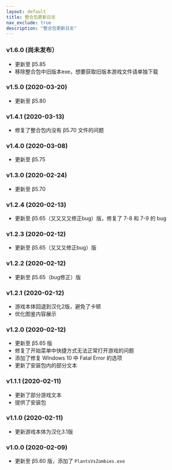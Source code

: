 ```yaml
---
layout: default
title: 整合包更新日志
nav_exclude: true
description: "整合包更新日志"
---
```


### v1.6.0 (尚未发布）

* 更新至 β5.85
* 移除整合包中旧版本exe，想要获取旧版本游戏文件请单独下载

### v1.5.0 (2020-03-20)

* 更新至 β5.80

### v1.4.1 (2020-03-13)

* 修复了整合包内没有 β5.70 文件的问题

### v1.4.0 (2020-03-08)

* 更新至 β5.75

### v1.3.0 (2020-02-24)

* 更新至 β5.70

### v1.2.4 (2020-02-13)

* 更新至 β5.65（又又又又修正bug）版，修复了 7-8 和 7-9 的 bug

### v1.2.3 (2020-02-12)

* 更新至 β5.65（又又又修正bug）版

### v1.2.2 (2020-02-12)

* 更新至 β5.65（bug修正）版

### v1.2.1 (2020-02-12)

* 游戏本体回退到汉化2版，避免了卡顿
* 优化图鉴内容展示

### v1.2.0 (2020-02-12)

* 更新至 β5.65 版
* 修复了开始菜单中快捷方式无法正常打开游戏的问题
* 添加了修复 WIndows 10 中 Fatal Error 的选项
* 更新了安装包内的部分文本


### v1.1.1 (2020-02-11)

* 更新了部分游戏文本
* 提供了安装包

### v1.1.0 (2020-02-11)

* 更新游戏本体为汉化3.1版

### v1.0.0 (2020-02-09)

* 更新至 β5.60 版，添加了 `PlantsVsZombies.exe`